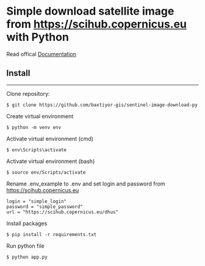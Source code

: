 # Simple download satellite image from https://scihub.copernicus.eu with Python


Read offical [Documentation](https://sentinelsat.readthedocs.io/)

## Install
-------

Clone repository:

    $ git clone https://github.com/baxtiyor-gis/sentinel-image-download-py

Create virtual environment

    $ python -m venv env

Activate virtual environment (cmd)
    
    $ env\Scripts\activate 



Activate virtual environment (bash)
    
    $ source env/Scripts/activate 


Rename .env_example to .env and set login and password from https://scihub.copernicus.eu


    login = "simple_login"
    password = "simple_password"
    url = "https://scihub.copernicus.eu/dhus"
    
Install packages
    
    $ pip install -r requirements.txt

Run python file
    
    $ python app.py










